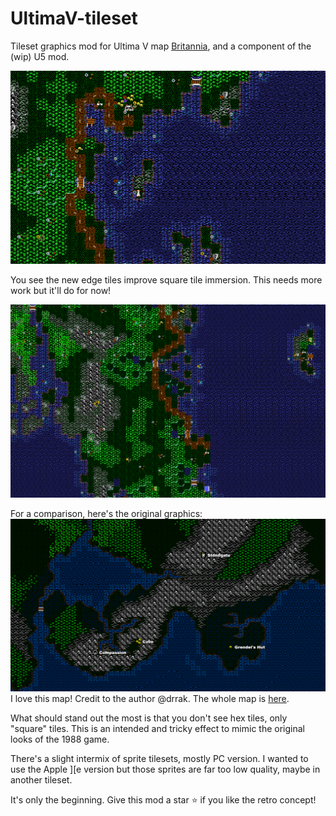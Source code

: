 # UltimaV-tileset
Tileset graphics mod for Ultima V map [Britannia](https://github.com/hackedpassword/Nextgen-Maps#britannia-overworld), and a component of the (wip) U5 mod.

![](u5_next_phase.png)

You see the new edge tiles improve square tile immersion. This needs more work but it'll do for now!

![](u5_next_phase2.png)

For a comparison, here's the original graphics:
![](original_map-at-cove.png)
I love this map! Credit to the author @drrak. The whole map is [here](https://drrak.github.io/ultima5/).

What should stand out the most is that you don't see hex tiles, only "square" tiles. This is an intended and tricky effect to mimic the original looks of the 1988 game.

There's a slight intermix of sprite tilesets, mostly PC version. I wanted to use the Apple ][e version but those sprites are far too low quality, maybe in another tileset.

It's only the beginning. Give this mod a star :star: if you like the retro concept!
